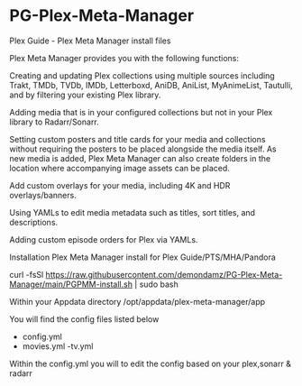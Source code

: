 # PG-Plex-Meta-Manager
Plex Guide - Plex Meta Manager install files

Plex Meta Manager provides you with the following functions:

Creating and updating Plex collections using multiple sources including Trakt, TMDb, TVDb, IMDb, Letterboxd, AniDB, AniList, MyAnimeList, Tautulli, and by filtering your existing Plex library.

Adding media that is in your configured collections but not in your Plex library to Radarr/Sonarr.

Setting custom posters and title cards for your media and collections without requiring the posters to be placed alongside the media itself. As new media is added, Plex Meta Manager can also create folders in the location where accompanying image assets can be placed.

Add custom overlays for your media, including 4K and HDR overlays/banners.

Using YAMLs to edit media metadata such as titles, sort titles, and descriptions.

Adding custom episode orders for Plex via YAMLs.


Installation
Plex Meta Manager install for Plex Guide/PTS/MHA/Pandora 


curl -fsSl https://raw.githubusercontent.com/demondamz/PG-Plex-Meta-Manager/main/PGPMM-install.sh | sudo bash 

Within your Appdata directory /opt/appdata/plex-meta-manager/app

You will find the config files listed below 

- config.yml
- movies.yml
-tv.yml

Within the config.yml you will to edit the config based on your plex,sonarr & radarr

